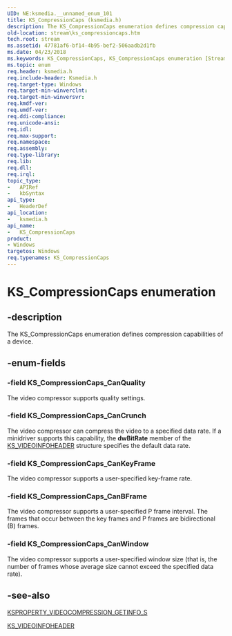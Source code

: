 ```yaml
---
UID: NE:ksmedia.__unnamed_enum_101
title: KS_CompressionCaps (ksmedia.h)
description: The KS_CompressionCaps enumeration defines compression capabilities of a device.
old-location: stream\ks_compressioncaps.htm
tech.root: stream
ms.assetid: 47781af6-bf14-4b95-bef2-506aadb2d1fb
ms.date: 04/23/2018
ms.keywords: KS_CompressionCaps, KS_CompressionCaps enumeration [Streaming Media Devices], KS_CompressionCaps_CanBFrame, KS_CompressionCaps_CanCrunch, KS_CompressionCaps_CanKeyFrame, KS_CompressionCaps_CanQuality, KS_CompressionCaps_CanWindow, ksmedia/KS_CompressionCaps, ksmedia/KS_CompressionCaps_CanBFrame, ksmedia/KS_CompressionCaps_CanCrunch, ksmedia/KS_CompressionCaps_CanKeyFrame, ksmedia/KS_CompressionCaps_CanQuality, ksmedia/KS_CompressionCaps_CanWindow, stream.ks_compressioncaps, vidcapstruct_77c66492-8105-4cf2-a303-7819d83adbb4.xml
ms.topic: enum
req.header: ksmedia.h
req.include-header: Ksmedia.h
req.target-type: Windows
req.target-min-winverclnt: 
req.target-min-winversvr: 
req.kmdf-ver: 
req.umdf-ver: 
req.ddi-compliance: 
req.unicode-ansi: 
req.idl: 
req.max-support: 
req.namespace: 
req.assembly: 
req.type-library: 
req.lib: 
req.dll: 
req.irql: 
topic_type:
-	APIRef
-	kbSyntax
api_type:
-	HeaderDef
api_location:
-	ksmedia.h
api_name:
-	KS_CompressionCaps
product:
- Windows
targetos: Windows
req.typenames: KS_CompressionCaps
---
```


# KS_CompressionCaps enumeration


## -description


The KS_CompressionCaps enumeration defines compression capabilities of a device.


## -enum-fields




### -field KS_CompressionCaps_CanQuality

The video compressor supports quality settings.


### -field KS_CompressionCaps_CanCrunch

The video compressor can compress the video to a specified data rate. If a minidriver supports this capability, the <b>dwBitRate</b> member of the <a href="https://msdn.microsoft.com/library/windows/hardware/ff567700">KS_VIDEOINFOHEADER</a> structure specifies the default data rate.


### -field KS_CompressionCaps_CanKeyFrame

The video compressor supports a user-specified key-frame rate.


### -field KS_CompressionCaps_CanBFrame

The video compressor supports a user-specified P frame interval. The frames that occur between the key frames and P frames are bidirectional (B) frames.


### -field KS_CompressionCaps_CanWindow

The video compressor supports a user-specified window size (that is, the number of frames whose average size cannot exceed the specified data rate).


## -see-also




<a href="https://msdn.microsoft.com/library/windows/hardware/ff565979">KSPROPERTY_VIDEOCOMPRESSION_GETINFO_S</a>



<a href="https://msdn.microsoft.com/library/windows/hardware/ff567700">KS_VIDEOINFOHEADER</a>
 

 

